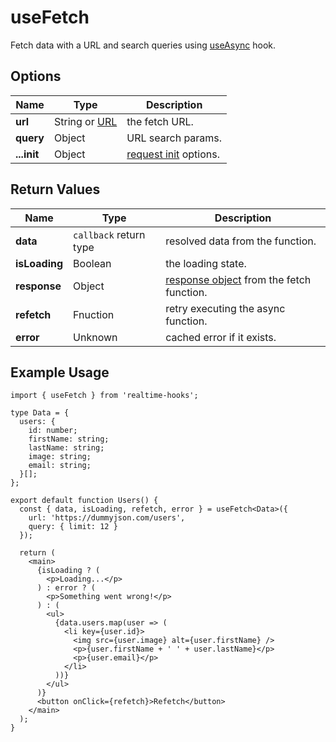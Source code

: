 # useFetch

Fetch data with a URL and search queries using [useAsync](./useAsync) hook.

## Options

| Name        | Type                                                                      | Description                                                                                       |
| ----------- | ------------------------------------------------------------------------- | ------------------------------------------------------------------------------------------------- |
| **url**     | String or [URL](https://developer.mozilla.org/en-US/docs/Web/API/URL/URL) | the fetch URL.                                                                                    |
| **query**   | Object                                                                    | URL search params.                                                                                |
| **...init** | Object                                                                    | [request init](https://developer.mozilla.org/en-US/docs/Web/API/Request/Request#options) options. |

## Return Values

| Name          | Type                   | Description                                                                                           |
| ------------- | ---------------------- | ----------------------------------------------------------------------------------------------------- |
| **data**      | `callback` return type | resolved data from the function.                                                                      |
| **isLoading** | Boolean                | the loading state.                                                                                    |
| **response**  | Object                 | [response object](https://developer.mozilla.org/en-US/docs/Web/API/Response) from the fetch function. |
| **refetch**   | Fnuction               | retry executing the async function.                                                                   |
| **error**     | Unknown                | cached error if it exists.                                                                            |

## Example Usage

```tsx
import { useFetch } from 'realtime-hooks';

type Data = {
  users: {
    id: number;
    firstName: string;
    lastName: string;
    image: string;
    email: string;
  }[];
};

export default function Users() {
  const { data, isLoading, refetch, error } = useFetch<Data>({
    url: 'https://dummyjson.com/users',
    query: { limit: 12 }
  });

  return (
    <main>
      {isLoading ? (
        <p>Loading...</p>
      ) : error ? (
        <p>Something went wrong!</p>
      ) : (
        <ul>
          {data.users.map(user => (
            <li key={user.id}>
              <img src={user.image} alt={user.firstName} />
              <p>{user.firstName + ' ' + user.lastName}</p>
              <p>{user.email}</p>
            </li>
          ))}
        </ul>
      )}
      <button onClick={refetch}>Refetch</button>
    </main>
  );
}
```
